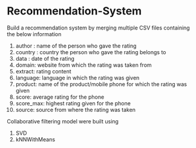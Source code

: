 # Recommendation-System

Build a recommendation system by merging multiple CSV files containing the below information

1. author : name of the person who gave the rating
2. country : country the person who gave the rating belongs to
3. data : date of the rating
4. domain: website from which the rating was taken from
5. extract: rating content
6. language: language in which the rating was given
7. product: name of the product/mobile phone for which the rating was given
8. score: average rating for the phone
9. score_max: highest rating given for the phone
10. source: source from where the rating was taken

Collaborative filtering model were built using 
1. SVD
2. kNNWithMeans
